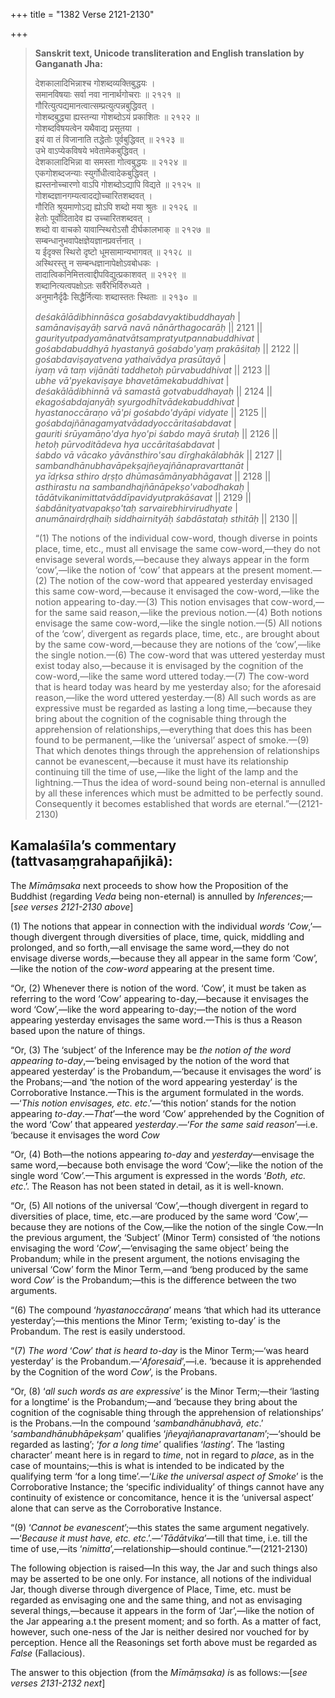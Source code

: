 +++
title = "1382 Verse 2121-2130"

+++
> **Sanskrit text, Unicode transliteration and English translation by Ganganath Jha:** 
>
> देशकालादिभिन्नाश्च गोशब्दव्यक्तिबुद्धयः ।  
> समानविषयाः सर्वा नवा नानार्थगोचराः ॥ २१२१ ॥  
> गौरित्युत्पद्यमानत्वात्सम्प्रत्युत्पन्नबुद्धिवत् ।  
> गोशब्दबुद्ध्या ह्यस्तन्या गोशब्दोऽयं प्रकाशितः ॥ २१२२ ॥  
> गोशब्दविषयत्वेन यथैवाद्य प्रसूतया ।  
> इयं वा तं विजानाति तद्धेतोः पूर्वबुद्धिवत् ॥ २१२३ ॥  
> उभे वाऽप्येकविषये भवेतामेकबुद्धिवत् ।  
> देशकालादिभिन्ना वा समस्ता गोत्वबुद्धयः ॥ २१२४ ॥  
> एकगोशब्दजन्याः स्युर्गोधीत्वादेकबुद्धिवत् ।  
> ह्यस्तनोच्चारणो वाऽपि गोशब्दोऽद्यापि विद्यते ॥ २१२५ ॥  
> गोशब्दज्ञानगम्यत्वादद्योच्चारितशब्दवत् ।  
> गौरिति श्रूयमाणोऽद्य ह्योऽपि शब्दो मया श्रुतः ॥ २१२६ ॥  
> हेतोः पूर्वोदितादेव ह्य उच्चारितशब्दवत् ।  
> शब्दो वा वाचको यावान्स्थिरोऽसौ दीर्घकालभाक् ॥ २१२७ ॥  
> सम्बन्धानुभवापेक्षज्ञेयज्ञानप्रवर्त्तनात् ।  
> य ईदृक्स स्थिरो दृष्टो धूमसामान्यभागवत् ॥ २१२८ ॥  
> अस्थिरस्तु न सम्बन्धज्ञानापेक्षोऽवबोधकः ।  
> तादात्विकनिमित्तत्वाद्दीपविद्युत्प्रकाशवत् ॥ २१२९ ॥  
> शब्दानित्यत्वपक्षोऽतः सर्वैरेभिर्विरुध्यते ।  
> अनुमानैर्दृढैः सिद्धैर्नित्याः शब्दास्ततः स्थिताः ॥ २१३० ॥ 
>
> *deśakālādibhinnāśca gośabdavyaktibuddhayaḥ* \|  
> *samānaviṣayāḥ sarvā navā nānārthagocarāḥ* \|\| 2121 \|\|  
> *gaurityutpadyamānatvātsampratyutpannabuddhivat* \|  
> *gośabdabuddhyā hyastanyā gośabdo'yaṃ prakāśitaḥ* \|\| 2122 \|\|  
> *gośabdaviṣayatvena yathaivādya prasūtayā* \|  
> *iyaṃ vā taṃ vijānāti taddhetoḥ pūrvabuddhivat* \|\| 2123 \|\|  
> *ubhe vā'pyekaviṣaye bhavetāmekabuddhivat* \|  
> *deśakālādibhinnā vā samastā gotvabuddhayaḥ* \|\| 2124 \|\|  
> *ekagośabdajanyāḥ syurgodhītvādekabuddhivat* \|  
> *hyastanoccāraṇo vā'pi gośabdo'dyāpi vidyate* \|\| 2125 \|\|  
> *gośabdajñānagamyatvādadyoccāritaśabdavat* \|  
> *gauriti śrūyamāṇo'dya hyo'pi śabdo mayā śrutaḥ* \|\| 2126 \|\|  
> *hetoḥ pūrvoditādeva hya uccāritaśabdavat* \|  
> *śabdo vā vācako yāvānsthiro'sau dīrghakālabhāk* \|\| 2127 \|\|  
> *sambandhānubhavāpekṣajñeyajñānapravarttanāt* \|  
> *ya īdṛksa sthiro dṛṣṭo dhūmasāmānyabhāgavat* \|\| 2128 \|\|  
> *asthirastu na sambandhajñānāpekṣo'vabodhakaḥ* \|  
> *tādātvikanimittatvāddīpavidyutprakāśavat* \|\| 2129 \|\|  
> *śabdānityatvapakṣo'taḥ sarvairebhirvirudhyate* \|  
> *anumānairdṛḍhaiḥ siddhairnityāḥ śabdāstataḥ sthitāḥ* \|\| 2130 \|\| 
>
> “(1) The notions of the individual cow-word, though diverse in points place, time, etc., must all envisage the same cow-word,—they do not envisage several words,—because they always appear in the form ‘cow’,—like the notion of ‘cow’ that appears at the present moment.—(2) The notion of the cow-word that appeared yesterday envisaged this same cow-word,—because it envisaged the cow-word,—like the notion appearing to-day.—(3) This notion envisages that cow-word,—for the same said reason,—like the previous notion.—(4) Both notions envisage the same cow-word,—like the single notion.—(5) All notions of the ‘cow’, divergent as regards place, time, etc., are brought about by the same cow-word,—because they are notions of the ‘cow’,—like the single notion.—(6) The cow-word that was uttered yesterday must exist today also,—because it is envisaged by the cognition of the cow-word,—like the same word uttered today.—(7) The cow-word that is heard today was heard by me yesterday also; for the aforesaid reason,—like the word uttered yesterday.—(8) All such words as are expressive must be regarded as lasting a long time,—because they bring about the cognition of the cognisable thing through the apprehension of relationships,—everything that does this has been found to be permanent,—like the ‘universal’ aspect of smoke.—(9) That which denotes things through the apprehension of relationships cannot be evanescent,—because it must have its relationship continuing till the time of use,—like the light of the lamp and the lightning.—Thus the idea of word-sound being non-eternal is annulled by all these inferences which must be admitted to be perfectly sound. Consequently it becomes established that words are eternal.”—(2121-2130)



## Kamalaśīla’s commentary (tattvasaṃgrahapañjikā):

The *Mīmāṃsaka* next proceeds to show how the Proposition of the Buddhist (regarding *Veda* being non-eternal) is annulled by *Inferences*;—[*see verses 2121-2130 above*]

\(1\) The notions that appear in connection with the individual *words* ‘*Cow*,’—though divergent through diversities of place, time, quick, middling and prolonged, and so forth,—all envisage the same word,—they do not envisage diverse words,—because they all appear in the same form ‘Cow’,—like the notion of the *cow-word* appearing at the present time.

“Or, (2) Whenever there is notion of the word. ‘Cow’, it must be taken as referring to the word ‘Cow’ appearing to-day,—because it envisages the word ‘Cow’,—like the word appearing to-day;—the notion of the word appearing yesterday envisages the same word.—This is thus a Reason based upon the nature of things.

“Or, (3) The ‘subject’ of the Inference may be *the notion of the word appearing to-day*,—‘being envisaged by the notion of the word that appeared yesterday’ is the Probandum,—‘because it envisages the word’ is the Probans;—and ‘the notion of the word appearing yesterday’ is the Corroborative Instance.—This is the argument formulated in the words.—‘*This notion envisages, etc. etc*.’—‘this notion’ stands for the notion appearing *to-day*.—*That*’—the word ‘Cow’ apprehended by the Cognition of the word ‘Cow’ that appeared *yesterday*.—‘*For the same said reason*’—i.e. ‘because it envisages the word *Cow*

“Or, (4) Both—the notions appearing *to-day* and *yesterday*—envisage the same word,—because both envisage the word ‘Cow’;—like the notion of the single word ‘Cow’.—This argument is expressed in the words ‘*Both, etc. etc*.’. The Reason has not been stated in detail, as it is well-known.

“Or, (5) All notions of the universal ‘Cow’,—though divergent in regard to diversities of place, time, etc.—are produced by the same word ‘Cow’,—because they are notions of the Cow,—like the notion of the single Cow.—In the previous argument, the ‘Subject’ (Minor Term) consisted of ‘the notions envisaging the word ‘*Cow*’,—‘envisaging the same object’ being the Probandum; while in the present argument, the notions envisaging the universal ‘Cow’ form the Minor Term,—and ‘beng produced by the same word *Cow*’ is the Probandum;—this is the difference between the two arguments.

“(6) The compound ‘*hyastanoccāraṇa*’ means ‘that which had its utterance yesterday’;—this mentions the Minor Term; ‘existing to-day’ is the Probandum. The rest is easily understood.

“(7) *The word* ‘*Cow*’ *that is heard to-day* is the Minor Term;—‘was heard yesterday’ is the Probandum.—‘*Aforesaid*’,—i.e. ‘because it is apprehended by the Cognition of the word *Cow*’, is the Probans.

“Or, (8) ‘*all such words as are expressive*’ is the Minor Term;—their ‘lasting for a longtime’ is the Probandum;—and ‘because they bring about the cognition of the cognisable thing through the apprehension of relationships’ is the Probans.—In the compound ‘*sambandhānubhavā, etc*.’ ‘*sambandhānubhāpekṣam*’ qualifies ‘*jñeyajñanapravartanam*’;—‘should be regarded as lasting’; ‘*for a long time*’ qualifies ‘*lasting*’. The ‘lasting character’ meant here is in regard to *time*, not in regard to *place*, as in the case of mountains;—this is what is intended to be indicated by the qualifying term ‘for a long time’.—‘*Like the universal aspect of Smoke*’ is the Corroborative Instance; the ‘specific individuality’ of things cannot have any continuity of existence or concomitance, hence it is the ‘universal aspect’ alone that can serve as the Corroborative Instance.

“(9) ‘*Cannot be evanescent*’;—this states the same argument negatively.—‘*Because it must have, etc. etc*.’.—‘*Tādātvika*’—till that time, i.e. till the time of use,—its ‘*nimitta*’,—relationship—should continue.”—(2121-2130)

The following objection is raised—In this way, the Jar and such things also may be asserted to be one only. For instance, all notions of the individual Jar, though diverse through divergence of Place, Time, etc. must be regarded as envisaging one and the same thing, and not as envisaging several things,—because it appears in the form of ‘Jar’,—like the notion of the Jar appearing a.t the present moment; and so forth. As a matter of fact, however, such one-ness of the Jar is neither desired nor vouched for by perception. Hence all the Reasonings set forth above must be regarded as *False* (Fallacious).

The answer to this objection (from the *Mīmāṃsaka) i*s as follows:—[*see verses 2131-2132 next*]


